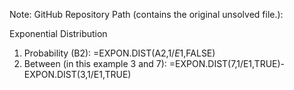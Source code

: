 Note: GitHub Repository Path (contains the original unsolved file.):

Exponential Distribution

1. Probability (B2): =EXPON.DIST(A2,1/$E$1,FALSE)
2. Between (in this example 3 and 7): =EXPON.DIST(7,1/E1,TRUE)-EXPON.DIST(3,1/E1,TRUE)
